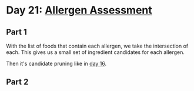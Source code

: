 # Day 21: [Allergen Assessment](https://adventofcode.com/2020/day/21)

## Part 1

With the list of foods that contain each allergen, we take the intersection of each. This gives us a small set of ingredient candidates for each allergen.

Then it's candidate pruning like in [day 16](../day16/README.md).

## Part 2

